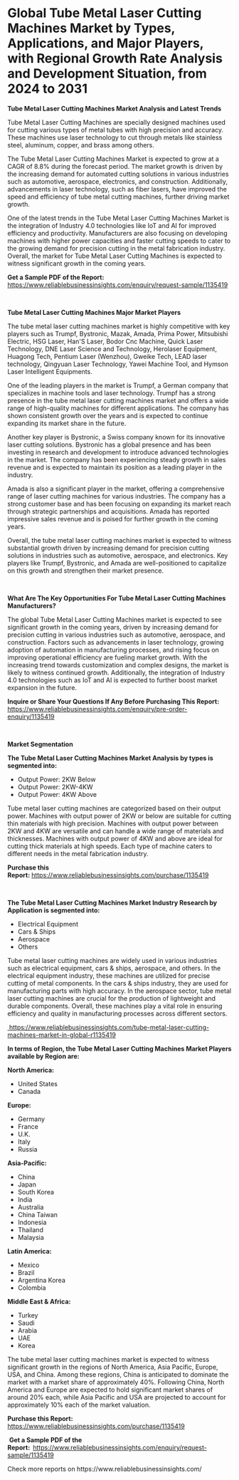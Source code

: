 <p><h1>Global Tube Metal Laser Cutting Machines Market by Types, Applications, and Major Players, with Regional Growth Rate Analysis and Development Situation, from 2024 to 2031</h1></p><p><strong>Tube Metal Laser Cutting Machines Market Analysis and Latest Trends</strong></p>
<p><p>Tube Metal Laser Cutting Machines are specially designed machines used for cutting various types of metal tubes with high precision and accuracy. These machines use laser technology to cut through metals like stainless steel, aluminum, copper, and brass among others.</p><p>The Tube Metal Laser Cutting Machines Market is expected to grow at a CAGR of 8.8% during the forecast period. The market growth is driven by the increasing demand for automated cutting solutions in various industries such as automotive, aerospace, electronics, and construction. Additionally, advancements in laser technology, such as fiber lasers, have improved the speed and efficiency of tube metal cutting machines, further driving market growth.</p><p>One of the latest trends in the Tube Metal Laser Cutting Machines Market is the integration of Industry 4.0 technologies like IoT and AI for improved efficiency and productivity. Manufacturers are also focusing on developing machines with higher power capacities and faster cutting speeds to cater to the growing demand for precision cutting in the metal fabrication industry. Overall, the market for Tube Metal Laser Cutting Machines is expected to witness significant growth in the coming years.</p></p>
<p><strong>Get a Sample PDF of the Report:&nbsp;</strong> <a href="https://www.reliablebusinessinsights.com/enquiry/request-sample/1135419">https://www.reliablebusinessinsights.com/enquiry/request-sample/1135419</a></p>
<p>&nbsp;</p>
<p><strong>Tube Metal Laser Cutting Machines Major Market Players</strong></p>
<p><p>The tube metal laser cutting machines market is highly competitive with key players such as Trumpf, Bystronic, Mazak, Amada, Prima Power, Mitsubishi Electric, HSG Laser, Han'S Laser, Bodor Cnc Machine, Quick Laser Technology, DNE Laser Science and Technology, Herolaser Equipment, Huagong Tech, Pentium Laser (Wenzhou), Gweike Tech, LEAD laser technology, Qingyuan Laser Technology, Yawei Machine Tool, and Hymson Laser Intelligent Equipments. </p><p>One of the leading players in the market is Trumpf, a German company that specializes in machine tools and laser technology. Trumpf has a strong presence in the tube metal laser cutting machines market and offers a wide range of high-quality machines for different applications. The company has shown consistent growth over the years and is expected to continue expanding its market share in the future. </p><p>Another key player is Bystronic, a Swiss company known for its innovative laser cutting solutions. Bystronic has a global presence and has been investing in research and development to introduce advanced technologies in the market. The company has been experiencing steady growth in sales revenue and is expected to maintain its position as a leading player in the industry.</p><p>Amada is also a significant player in the market, offering a comprehensive range of laser cutting machines for various industries. The company has a strong customer base and has been focusing on expanding its market reach through strategic partnerships and acquisitions. Amada has reported impressive sales revenue and is poised for further growth in the coming years.</p><p>Overall, the tube metal laser cutting machines market is expected to witness substantial growth driven by increasing demand for precision cutting solutions in industries such as automotive, aerospace, and electronics. Key players like Trumpf, Bystronic, and Amada are well-positioned to capitalize on this growth and strengthen their market presence.</p></p>
<p>&nbsp;</p>
<p><strong>What Are The Key Opportunities For Tube Metal Laser Cutting Machines Manufacturers?</strong></p>
<p><p>The global Tube Metal Laser Cutting Machines market is expected to see significant growth in the coming years, driven by increasing demand for precision cutting in various industries such as automotive, aerospace, and construction. Factors such as advancements in laser technology, growing adoption of automation in manufacturing processes, and rising focus on improving operational efficiency are fueling market growth. With the increasing trend towards customization and complex designs, the market is likely to witness continued growth. Additionally, the integration of Industry 4.0 technologies such as IoT and AI is expected to further boost market expansion in the future.</p></p>
<p><strong>Inquire or Share Your Questions If Any Before Purchasing This Report:</strong> <a href="https://www.reliablebusinessinsights.com/enquiry/pre-order-enquiry/1135419">https://www.reliablebusinessinsights.com/enquiry/pre-order-enquiry/1135419</a></p>
<p>&nbsp;</p>
<p><strong>Market Segmentation</strong></p>
<p><strong>The Tube Metal Laser Cutting Machines Market Analysis by types is segmented into:</strong></p>
<p><ul><li>Output Power: 2KW Below</li><li>Output Power: 2KW-4KW</li><li>Output Power: 4KW Above</li></ul></p>
<p><p>Tube metal laser cutting machines are categorized based on their output power. Machines with output power of 2KW or below are suitable for cutting thin materials with high precision. Machines with output power between 2KW and 4KW are versatile and can handle a wide range of materials and thicknesses. Machines with output power of 4KW and above are ideal for cutting thick materials at high speeds. Each type of machine caters to different needs in the metal fabrication industry.</p></p>
<p><strong>Purchase this Report:&nbsp;</strong><a href="https://www.reliablebusinessinsights.com/purchase/1135419">https://www.reliablebusinessinsights.com/purchase/1135419</a></p>
<p>&nbsp;</p>
<p><strong>The Tube Metal Laser Cutting Machines Market Industry Research by Application is segmented into:</strong></p>
<p><ul><li>Electrical Equipment</li><li>Cars & Ships</li><li>Aerospace</li><li>Others</li></ul></p>
<p><p>Tube metal laser cutting machines are widely used in various industries such as electrical equipment, cars & ships, aerospace, and others. In the electrical equipment industry, these machines are utilized for precise cutting of metal components. In the cars & ships industry, they are used for manufacturing parts with high accuracy. In the aerospace sector, tube metal laser cutting machines are crucial for the production of lightweight and durable components. Overall, these machines play a vital role in ensuring efficiency and quality in manufacturing processes across different sectors.</p></p>
<p><a href="https://www.reliablebusinessinsights.com/tube-metal-laser-cutting-machines-market-in-global-r1135419">&nbsp;https://www.reliablebusinessinsights.com/tube-metal-laser-cutting-machines-market-in-global-r1135419</a></p>
<p><strong>In terms of Region, the Tube Metal Laser Cutting Machines Market Players available by Region are:</strong></p>
<p>
    <p> <strong> North America: </strong>
        <ul>
            <li>United States</li>
            <li>Canada</li>
        </ul>
        </p> 
    <p> <strong> Europe: </strong>
        <ul>
            <li>Germany</li>
            <li>France</li>
            <li>U.K.</li>
            <li>Italy</li>
            <li>Russia</li>
        </ul>
        </p> 
    <p> <strong> Asia-Pacific: </strong>
        <ul>
            <li>China</li>
            <li>Japan</li>
            <li>South Korea</li>
            <li>India</li>
            <li>Australia</li>
            <li>China Taiwan</li>
            <li>Indonesia</li>
            <li>Thailand</li>
            <li>Malaysia</li>
        </ul>
        </p> 
    <p> <strong> Latin America: </strong>
        <ul>
            <li>Mexico</li>
            <li>Brazil</li>
            <li>Argentina Korea</li>
            <li>Colombia</li>
        </ul>
        </p> 
    <p> <strong> Middle East & Africa: </strong>
        <ul>
            <li>Turkey</li>
            <li>Saudi</li>
            <li>Arabia</li>
            <li>UAE</li>
            <li>Korea</li>
        </ul>
    </p>
    </p>
<p><p>The tube metal laser cutting machines market is expected to witness significant growth in the regions of North America, Asia Pacific, Europe, USA, and China. Among these regions, China is anticipated to dominate the market with a market share of approximately 40%. Following China, North America and Europe are expected to hold significant market shares of around 20% each, while Asia Pacific and USA are projected to account for approximately 10% each of the market valuation.</p></p>
<p><strong>Purchase this Report: </strong><a href="https://www.reliablebusinessinsights.com/purchase/1135419">https://www.reliablebusinessinsights.com/purchase/1135419</a></p>
<p>&nbsp;<strong>Get a Sample PDF of the Report:&nbsp;&nbsp;</strong><a href="https://www.reliablebusinessinsights.com/enquiry/request-sample/1135419">https://www.reliablebusinessinsights.com/enquiry/request-sample/1135419</a></p>
<p><strong></strong></p>
<p>Check more reports on https://www.reliablebusinessinsights.com/</p>